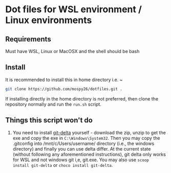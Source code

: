 # Dot files for WSL environment / Linux environments

## Requirements

Must have WSL, Linux or MacOSX and the shell should be bash

## Install

It is recommended to install this in home directory i.e. ~

```sh
git clone https://github.com/mospy26/dotfiles.git .
```

If installing directly in the home directory is not preferred, then clone the repository normally and run the `run.sh` script.

## Things this script won't do

1. You need to install [git-delta](https://github.com/dandavison/delta/releases) yourself - download the zip, unzip to get the exe and copy the exe in `C:\Windows\System32`. Then you may copy the .gitconfig into /mnt/c/Users/username/ directory (i.e., the windows directory) and finally you can use delta differ. At the current state (without following any aforementioned instructions), git delta only works for WSL and not windows git i,e, git.exe. 
You may also use `scoop install git-delta` or `choco install git-delta`.
